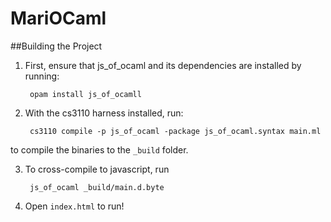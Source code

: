 MariOCaml
=============

##Building the Project
1. First, ensure that js\_of\_ocaml and its dependencies are installed by running:

        opam install js_of_ocamll
2. With the cs3110 harness installed, run:

        cs3110 compile -p js_of_ocaml -package js_of_ocaml.syntax main.ml
to compile the binaries to the `_build` folder.

3. To cross-compile to javascript, run

        js_of_ocaml _build/main.d.byte

4. Open `index.html` to run!
